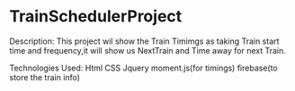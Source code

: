 # TrainSchedulerProject

Description: This project wil show the Train Timimgs as taking Train start time and frequency,it will show us NextTrain and Time away for next Train.

Technologies Used:
Html
CSS
Jquery
moment.js(for timings)
firebase(to store the train info)